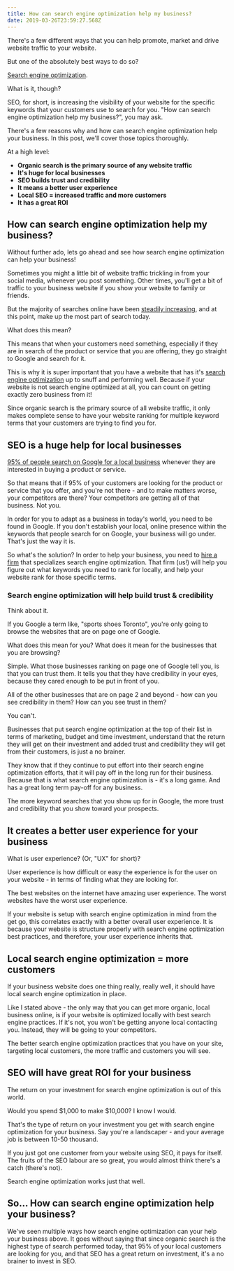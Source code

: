 ```yaml
---
title: How can search engine optimization help my business?
date: 2019-03-26T23:59:27.568Z
---
```

There's a few different ways that you can help promote, market and drive website traffic to your website.

But one of the absolutely best ways to do so?

<a href="https://en.wikipedia.org/wiki/Search_engine_optimization" target="_blank" rel="noopener noreferrer">Search engine optimization</a>.

What is it, though?

SEO, for short, is increasing the visibility of your website for the specific keywords that your customers use to search for you. "How can search engine optimization help my business?", you may ask.

There's a few reasons why and how can search engine optimization help your business. In this post, we'll cover those topics thoroughly.

At a high level:
<ul>
 	<li><strong>Organic search is the primary source of any website traffic</strong></li>
 	<li><strong>It's huge for local businesses</strong></li>
 	<li><strong>SEO builds trust and credibility</strong></li>
 	<li><strong>It means a better user experience</strong></li>
 	<li><strong>Local SEO = increased traffic and more customers</strong></li>
 	<li><strong>It has a great ROI</strong></li>
</ul>
<h2>How can search engine optimization help my business?</h2>
Without further ado, lets go ahead and see how search engine optimization can help your business!

Sometimes you might a little bit of website traffic trickling in from your social media, whenever you post something. Other times, you'll get a bit of traffic to your business website if you show your website to family or friends.

But the majority of searches online have been <a href="https://www.searchenginejournal.com/organic-search-sees-largest-growth-rate-2-years-report/236479/" target="_blank" rel="noopener noreferrer">steadily increasing</a>, and at this point, make up the most part of search today.

What does this mean?

This means that when your customers need something, especially if they are in search of the product or service that you are offering, they go straight to Google and search for it.

This is why it is super important that you have a website that has it's <a href="https://infused.agency/search-engine-optimization/">search engine optimization</a> up to snuff and performing well. Because if your website is not search engine optimized at all, you can count on getting exactly zero business from it!

Since organic search is the primary source of all website traffic, it only makes complete sense to have your website ranking for multiple keyword terms that your customers are trying to find you for.
<h2>SEO is a huge help for local businesses</h2>

<a href="https://www.lyfemarketing.com/blog/local-seo/" target="_blank" rel="noopener noreferrer">95% of people search on Google for a local business</a> whenever they are interested in buying a product or service.

So that means that if 95% of your customers are looking for the product or service that you offer, and you're not there - and to make matters worse, your competitors are there? Your competitors are getting all of that business. Not you.

In order for you to adapt as a business in today's world, you need to be found in Google. If you don't establish your local, online presence within the keywords that people search for on Google, your business will go under. That's just the way it is.

So what's the solution? In order to help your business, you need to <a href="https://infused.agency/contact/">hire a firm</a> that specializes search engine optimization. That firm (us!) will help you figure out what keywords you need to rank for locally, and help your website rank for those specific terms.
<h3>Search engine optimization will help build trust &amp; credibility</h3>

Think about it.

If you Google a term like, "sports shoes Toronto", you're only going to browse the websites that are on page one of Google.

What does this mean for you? What does it mean for the businesses that you are browsing?

Simple. What those businesses ranking on page one of Google tell you, is that you can trust them. It tells you that they have credibility in your eyes, because they cared enough to be put in front of you.

All of the other businesses that are on page 2 and beyond - how can you see credibility in them? How can you see trust in them?

You can't.

Businesses that put search engine optimization at the top of their list in terms of marketing, budget and time investment, understand that the return they will get on their investment and added trust and credibility they will get from their customers, is just a no brainer.

They know that if they continue to put effort into their search engine optimization efforts, that it will pay off in the long run for their business. Because that is what search engine optimization is - it's a long game. And has a great long term pay-off for any business.

The more keyword searches that you show up for in Google, the more trust and credibility that you show toward your prospects.
<h2>It creates a better user experience for your business</h2>
What is user experience? (Or, "UX" for short)?

User experience is how difficult or easy the experience is for the user on your website - in terms of finding what they are looking for.

The best websites on the internet have amazing user experience. The worst websites have the worst user experience.

If your website is setup with search engine optimization in mind from the get go, this correlates exactly with a better overall user experience. It is because your website is structure properly with search engine optimization best practices, and therefore, your user experience inherits that.
<h2>Local search engine optimization = more customers</h2>

If your business website does one thing really, really well, it should have local search engine optimization in place.

Like I stated above - the only way that you can get more organic, local business online, is if your website is optimized locally with best search engine practices. If it's not, you won't be getting anyone local contacting you. Instead, they will be going to your competitors.

The better search engine optimization practices that you have on your site, targeting local customers, the more traffic and customers you will see.
<h2>SEO will have great ROI for your business</h2>

The return on your investment for search engine optimization is out of this world.

Would you spend $1,000 to make $10,000? I know I would.

That's the type of return on your investment you get with search engine optimization for your business. Say you're a landscaper - and your average job is between 10-50 thousand.

If you just got one customer from your website using SEO, it pays for itself. The fruits of the SEO labour are so great, you would almost think there's a catch (there's not).

Search engine optimization works just that well.
<h2>So... How can search engine optimization help your business?</h2>

We've seen multiple ways how search engine optimization can your help your business above. It goes without saying that since organic search is the highest type of search performed today, that 95% of your local customers are looking for you, and that SEO has a great return on investment, it's a no brainer to invest in SEO.
